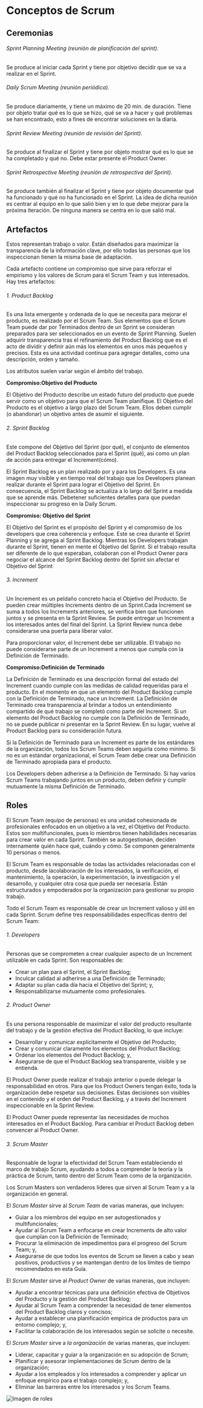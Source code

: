 # Conceptos de Scrum

## Ceremonias 
###### Sprint Planning Meeting (reunión de planificación del sprint).
Se produce al iniciar cada Sprint y tiene por objetivo decidir que se va a realizar en el Sprint.
###### Daily Scrum Meeting (reunión periódica).
Se produce diariamente, y tiene un máximo de 20 min. de duración. Tiene por objeto tratar qué es lo que se hizo, qué se va a hacer y qué problemas se han encontrado, esto a fines de encontrar soluciones en la diaria.
###### Sprint Review Meeting (reunión de revisión del Sprint). 
Se produce al finalizar el Sprint y tiene por objeto mostrar qué es lo que se ha completado y qué no. Debe estar presente el Product Owner.
###### Sprint Retrospective Meeting (reunión de retrospectiva del Sprint). 
Se produce también al finalizar el Sprint y tiene por objeto documentar qué ha funcionado y qué no ha funcionado
en el Sprint. La idea de dicha reunión es centrar al equipo en lo que salió bien y en lo que
debe mejorar para la próxima iteración. De ninguna manera se centra en lo que salió mal.


## Artefactos 
Estos representan trabajo o valor. Están diseñados para maximizar la transparencia de la información clave, por ello todas las personas que los inspeccionan tienen la misma base de
adaptación.

Cada artefacto contiene un compromiso que sirve para reforzar el empirismo y los valores de Scrum para el Scrum Team y sus interesados.
Hay tres artefactos:
###### 1. Product Backlog
Es una lista emergente y ordenada de lo que se necesita para mejorar el producto, es realizado por el Scrum Team. Sus elementos que el Scrum Team puede dar por Terminados dentro de un Sprint se consideran preparados para ser seleccionados en un evento de Sprint Planning. Suelen adquirir transparencia tras el refinamiento del Product Backlog que es el acto de dividir y definir aún más los elementos en unos más pequeños y precisos. Esta es una actividad continua para agregar detalles, como una descripción, orden y tamaño.

Los atributos suelen variar según el ámbito del trabajo.

**Compromiso:Objetivo del Producto**

El Objetivo del Producto describe un estado futuro del producto que puede servir como un objetivo para que el Scrum Team planifique. 
El Objetivo del Producto es el objetivo a largo plazo del Scrum Team. Ellos deben cumplir (o abandonar)
un objetivo antes de asumir el siguiente.
###### 2. Sprint Backlog

Este compone del Objetivo del Sprint (por qué), el conjunto de elementos del Product Backlog seleccionados para el Sprint (qué), así como un plan de acción para entregar el Increment(cómo).

El Sprint Backlog es un plan realizado por y para los Developers. Es una imagen muy visible y en tiempo real del trabajo que los Developers planean realizar durante el Sprint para lograr el Objetivo del Sprint. En consecuencia, el Sprint Backlog se actualiza a lo largo del Sprint a medida que se aprende más. Debetener suficientes detalles para que puedan inspeccionar su progreso en la Daily Scrum.

**Compromiso: Objetivo del Sprint**

El Objetivo del Sprint es el propósito del Sprint y el compromiso de los developers que crea coherencia y enfoque.
Este se crea durante el Sprint Planning y se agrega al Sprint Backlog. Mientras los Developers trabajan durante el Sprint, tienen en mente el Objetivo del Sprint. Si el trabajo resulta ser diferente de lo que esperaban, colaboran con el Product Owner para negociar el alcance del Sprint Backlog dentro del Sprint sin afectar el Objetivo del Sprint
###### 3. Increment 
Un Increment es un peldaño concreto hacia el Objetivo del Producto. Se pueden crear múltiples Increments dentro de un Sprint.Cada Increment se suma a todos los Increments anteriores, se verifica bien que funcionen juntos y se presenta en la Sprint Review. Se puede entregar un Increment a los interesados antes del final del Sprint. La Sprint Review nunca debe considerarse una puerta para liberar valor.

Para proporcionar valor, el Increment debe ser utilizable. El trabajo no puede considerarse parte de un Increment a menos que cumpla con la Definición de Terminado.

**Compromiso:Definición de Terminado**

La Definición de Terminado es una descripción formal del estado del Increment cuando cumple con las medidas de calidad requeridas para el producto.
En el momento en que un elemento del Product Backlog cumple con la Definición de Terminado, nace un Increment.
La Definición de Terminado crea transparencia al brindar a todos un entendimiento compartido de qué trabajo se completó como parte del Increment. Si un elemento del Product Backlog no cumple con la Definición de Terminado, no se puede publicar ni presentar en la Sprint Review. En su lugar, vuelve al Product Backlog para su consideración futura.

Si la Definición de Terminado para un Increment es parte de los estándares de la organización, todos los Scrum Teams deben seguirla como mínimo. Si no es un estándar organizacional, el Scrum Team debe crear una Definición de Terminado apropiada para el producto.

Los Developers deben adherirse a la Definición de Terminado. Si hay varios Scrum Teams trabajando juntos en un producto, deben definir y cumplir mutuamente la misma Definición de Terminado.

## Roles
El Scrum Team (equipo de personas) es una unidad cohesionada de profesionales enfocados en un objetivo a la vez, el Objetivo del Producto. Estos son multifuncionales, pues lo miembros tienen habilidades necesarias para crear valor en cada Sprint. También se autogestionan, deciden internamente quién hace qué, cuándo y cómo.
Se componen generalmente 10 personas o menos.

El Scrum Team es responsable de todas las actividades relacionadas con el producto, desde lacolaboración de los interesados, la verificación, el mantenimiento, la operación, la experimentación, la investigación y el desarrollo, y cualquier otra cosa que pueda ser necesaria. Están estructurados y empoderados por la organización para gestionar su propio trabajo.

Todo el Scrum Team es responsable de crear un Increment valioso y útil en cada Sprint. Scrum define tres responsabilidades específicas dentro del Scrum Team:
###### 1. Developers
Personas que se comprometen a crear cualquier aspecto de un Increment utilizable
en cada Sprint. Son responsables de:
- Crear un plan para el Sprint, el Sprint Backlog;
- Inculcar calidad al adherirse a una Definición de Terminado;
- Adaptar su plan cada día hacia el Objetivo del Sprint; y,
- Responsabilizarse mutuamente como profesionales.
###### 2. Product Owner
Es una persona responsable de maximizar el valor del producto resultante del trabajo y de la gestión efectiva del Product Backlog, lo que incluye:
- Desarrollar y comunicar explícitamente el Objetivo del Producto;
- Crear y comunicar claramente los elementos del Product Backlog;
- Ordenar los elementos del Product Backlog; y,
- Asegurarse de que el Product Backlog sea transparente, visible y se entienda.

El Product Owner puede realizar el trabajo anterior o puede delegar la responsabilidad en otros. Para que los Product Owners tengan éxito, toda la organización debe respetar sus decisiones. Estas decisiones son visibles en el contenido y el orden del Product Backlog, y a través del Increment inspeccionable en la Sprint Review.

El Product Owner puede representar las necesidades de muchos interesados en el Product Backlog. Para cambiar el Product Backlog deben convencer al Product Owner.
###### 3. Scrum Master
Responsable de lograr la efectividad del Scrum Team estableciendo el marco de trabajo Scrum, ayudando a todos a comprender la teoría y la práctica de Scrum, tanto dentro del Scrum Team como de la organización. 

Los Scrum Masters son verdaderos líderes que sirven al Scrum Team y a la organización en general.

El _Scrum Master_ sirve al _Scrum Team_ de varias maneras, que incluyen:
- Guiar a los miembros del equipo en ser autogestionados y multifuncionales;
- Ayudar al Scrum Team a enfocarse en crear Increments de alto valor que cumplan con la Definición de Terminado;
- Procurar la eliminación de impedimentos para el progreso del Scrum Team; y,
- Asegurarse de que todos los eventos de Scrum se lleven a cabo y sean positivos, productivos y se mantengan dentro de los límites de tiempo recomendados en esta Guía.

El _Scrum Master_ sirve al _Product Owner_ de varias maneras, que incluyen:
- Ayudar a encontrar técnicas para una definición efectiva de Objetivos del Producto y la gestión
del Product Backlog;
- Ayudar al Scrum Team a comprender la necesidad de tener elementos del Product Backlog
claros y concisos;
- Ayudar a establecer una planificación empírica de productos para un entorno complejo; y,
- Facilitar la colaboración de los interesados según se solicite o necesite.

El _Scrum Master_ sirve a _la organización_ de varias maneras, que incluyen:
- Liderar, capacitar y guiar a la organización en su adopción de Scrum;
- Planificar y asesorar implementaciones de Scrum dentro de la organización;
- Ayudar a los empleados y los interesados a comprender y aplicar un enfoque empírico para el trabajo complejo; y,
- Eliminar las barreras entre los interesados y los Scrum Teams.

![Imagen de roles](https://scrumorg-website-prod.s3.amazonaws.com/drupal/inline-images/2019-01/scrum%20team.png)

<!--Link de sintaxis de escritura y formato:
https://docs.github.com/es/get-started/writing-on-github/getting-started-with-writing-and-formatting-on-github/basic-writing-and-formatting-syntax -->

